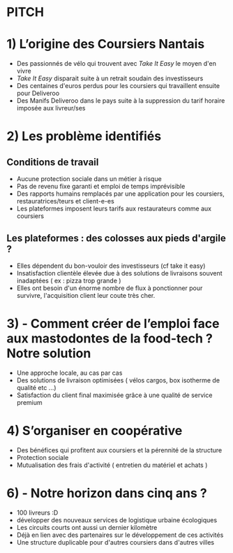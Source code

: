 # PITCH

# 1) L’origine des Coursiers Nantais

- Des passionnés de vélo qui trouvent avec *Take It Easy* le moyen d'en vivre
- *Take It Easy* disparait suite à un retrait soudain des investisseurs
- Des centaines d'euros perdus pour les coursiers qui travaillent ensuite pour Deliveroo
- Des Manifs Deliveroo dans le pays suite à la suppression du tarif horaire imposée aux livreur/ses

# 2) Les problème identifiés
## Conditions de travail
- Aucune protection sociale dans un métier à risque
- Pas de revenu fixe garanti et emploi de temps imprévisible
- Des rapports humains remplacés par une application pour les coursiers, restauratrices/teurs et client-e-es
- Les plateformes imposent leurs tarifs aux restaurateurs comme aux coursiers

## Les plateformes : des colosses aux pieds d'argile ?

- Elles dépendent du bon-vouloir des investisseurs (cf take it easy)
- Insatisfaction clientèle élevée due à des solutions de livraisons souvent inadaptées ( ex : pizza trop grande )
- Elles ont besoin d'un énorme nombre de flux à ponctionner pour survivre, l'acquisition client leur coute très cher.

# 3) - Comment créer de l’emploi face aux mastodontes de la food-tech ? Notre solution

- Une approche locale, au cas par cas
- Des solutions de livraison optimisées ( vélos cargos, box isotherme de qualité etc ...)
- Satisfaction du client final maximisée grâce à une qualité de service premium

# 4) S’organiser en coopérative

- Des bénéfices qui profitent aux coursiers et la pérennité de la structure
- Protection sociale
- Mutualisation des frais d'activité ( entretien du matériel et achats )

# 6) - Notre horizon dans cinq ans ?

- 100 livreurs :D
- développer des nouveaux services de logistique urbaine écologiques
- Les circuits courts ont aussi un dernier kilomètre
- Déjà en lien avec des partenaires sur le développement de ces activités
- Une structure duplicable pour d'autres coursiers dans d'autres villes
